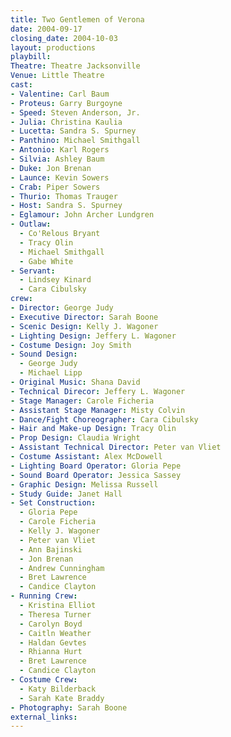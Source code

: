 ```yaml
---
title: Two Gentlemen of Verona
date: 2004-09-17
closing_date: 2004-10-03
layout: productions
playbill:
Theatre: Theatre Jacksonville
Venue: Little Theatre
cast:
- Valentine: Carl Baum
- Proteus: Garry Burgoyne
- Speed: Steven Anderson, Jr.
- Julia: Christina Kaulia
- Lucetta: Sandra S. Spurney
- Panthino: Michael Smithgall
- Antonio: Karl Rogers
- Silvia: Ashley Baum
- Duke: Jon Brenan
- Launce: Kevin Sowers
- Crab: Piper Sowers
- Thurio: Thomas Trauger
- Host: Sandra S. Spurney
- Eglamour: John Archer Lundgren
- Outlaw:
  - Co'Relous Bryant
  - Tracy Olin
  - Michael Smithgall
  - Gabe White
- Servant:
  - Lindsey Kinard
  - Cara Cibulsky
crew:
- Director: George Judy
- Executive Director: Sarah Boone
- Scenic Design: Kelly J. Wagoner
- Lighting Design: Jeffery L. Wagoner
- Costume Design: Joy Smith
- Sound Design:
  - George Judy
  - Michael Lipp
- Original Music: Shana David
- Technical Direcor: Jeffery L. Wagoner
- Stage Manager: Carole Ficheria
- Assistant Stage Manager: Misty Colvin
- Dance/Fight Choreographer: Cara Cibulsky
- Hair and Make-up Design: Tracy Olin
- Prop Design: Claudia Wright
- Assistant Technical Director: Peter van Vliet
- Costume Assistant: Alex McDowell
- Lighting Board Operator: Gloria Pepe
- Sound Board Operator: Jessica Sassey
- Graphic Design: Melissa Russell
- Study Guide: Janet Hall
- Set Construction:
  - Gloria Pepe
  - Carole Ficheria
  - Kelly J. Wagoner
  - Peter van Vliet
  - Ann Bajinski
  - Jon Brenan
  - Andrew Cunningham
  - Bret Lawrence
  - Candice Clayton
- Running Crew:
  - Kristina Elliot
  - Theresa Turner
  - Carolyn Boyd
  - Caitln Weather
  - Haldan Gevtes
  - Rhianna Hurt
  - Bret Lawrence
  - Candice Clayton
- Costume Crew:
  - Katy Bilderback
  - Sarah Kate Braddy
- Photography: Sarah Boone
external_links:
---
```

